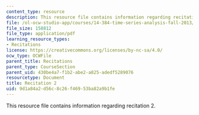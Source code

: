 ```yaml
---
content_type: resource
description: This resource file contains information regarding recitation 2.
file: /ol-ocw-studio-app/courses/14-384-time-series-analysis-fall-2013/9d1a84a2d56c8c26f46953ba82a9b1fe_MIT14_384F13_rec2.pdf
file_size: 158812
file_type: application/pdf
learning_resource_types:
- Recitations
license: https://creativecommons.org/licenses/by-nc-sa/4.0/
ocw_type: OCWFile
parent_title: Recitations
parent_type: CourseSection
parent_uid: 430be4a7-f1b2-abe2-a825-adedf5289076
resourcetype: Document
title: Recitation 2
uid: 9d1a84a2-d56c-8c26-f469-53ba82a9b1fe
---
```

This resource file contains information regarding recitation 2.